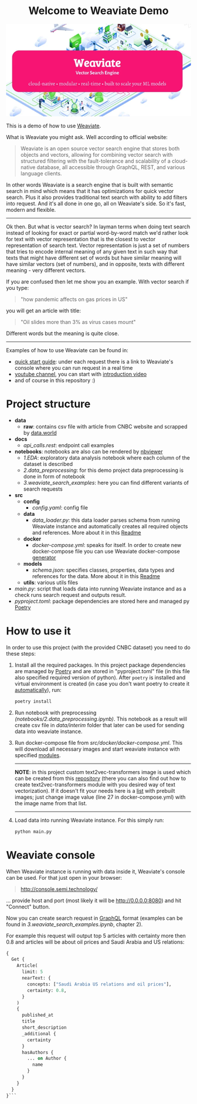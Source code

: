 <h1 align="center">Welcome to Weaviate Demo</h1>

<p align=center><img src="references/readme/images/weaviate_logo.webp"></p>

This is a demo of how to use [Weaviate](https://weaviate.io/).

What is Weaviate you might ask. Well according to official website:
> Weaviate is an open source vector search engine that stores both objects and vectors, allowing for combining vector search with structured filtering with the fault-tolerance and scalability of a cloud-native database, all accessible through GraphQL, REST, and various language clients.

In other words Weaviate is a search engine that is built with semantic search in mind which means that it has optimizations for quick vector search. Plus it also provides traditional text search with ability to add filters into request. And it's all done in one go, all on Weaviate's side. So it's fast, modern and flexible.

***

Ok then. But what is vector search? In layman terms when doing text search instead of looking for exact or partial word-by-word match we'd rather look for text with vector representation that is the closest to vector representation of search text. Vector representation is just a set of numbers that tries to encode internal meaning of any given text in such way that texts that might have different set of words but have similar meaning will have similar vectors (set of numbers), and in opposite, texts with different meaning - very different vectors.

If you are confused then let me show you an example. With vector search if you type:

> "how pandemic affects on gas prices in US"

you will get an article with title:

> "Oil slides more than 3% as virus cases mount"

Different words but the meaning is quite close.

***

Examples of how to use Weaviate can be found in:

- [quick start guide](https://weaviate.io/developers/weaviate/current/getting-started/quick-start.html): under each request there is a link to Weaviate's console where you can run request in a real time
- [youtube channel](https://www.youtube.com/c/SeMI-and-Weaviate/videos), you can start with [introduction video](https://www.youtube.com/watch?v=IExopg1r4fw)
- and of course in this repository :)

# Project structure

- **data**
  - **raw**: contains csv file with article from CNBC website and scrapped by [data.world](https://data.world/crawlfeeds/cnbc-news-dataset)
- **docs**
  - *api_calls.rest*: endpoint call examples
- **notebooks**: notebooks are also can be rendered by [nbviewer](https://nbviewer.org/)
  - *1.EDA*: exploratory data analysis notebook where each column of the dataset is described
  - *2.data_preprocessing*: for this demo project data preprocessing is done in form of notebook
  - *3.weaviate_search_examples*: here you can find different variants of search requests
- **src**
  - **config**
    - *config.yaml*: config file
  - **data**
    - *data_loader.py*: this data loader parses schema from running Weaviate instance and automatically creates all required objects and references. More about it in this [Readme](src/data/README.md)
  - **docker**
    - *docker-compose.yml*: speaks for itself. In order to create new docker-compose file you can use Weaviate docker-compose [generator](https://weaviate.io/developers/weaviate/current/getting-started/installation.html#customize-your-weaviate-setup)
  - **models**
    - *schema.json*: specifies classes, properties, data types and references for the data. More about it in this [Readme](src/models/README.md)
  - **utils**: various utils files
- *main.py*: script that loads data into running Weaviate instance and as a check runs search request and outputs result.
- *pyproject.toml*: package dependencies are stored here and managed py [Poetry](https://python-poetry.org/)

# How to use it

In order to use this project (with the provided CNBC dataset) you need to do these steps:

1. Install all the required packages. In this project package dependencies are managed by [Poetry](https://python-poetry.org/) and are stored in "pyproject.toml" file (in this file also specified required version of python). After `poetry` is installed and virtual environment is created (in case you don't want poetry to create it [automatically](https://python-poetry.org/docs/configuration/#virtualenvscreate)), run:

    ```bash
    poetry install
    ```

2. Run notebook with preprocessing *(notebooks/2.data_preprocessing.ipynb)*. This notebook as a result will create csv file in *data/interim* folder that later can be used for sending data into weaviate instance.
3. Run docker-compose file from *src/docker/docker-compose.yml*. This will download all necessary images and start weaviate instance with specified [modules](https://weaviate.io/developers/weaviate/current/modules/index.html).

    ***
    **NOTE**:  in this project custom text2vec-transformers image is used which can be created from this [repository](https://github.com/Andrei-Aksionov/weaviate-t2v-module) (there you can also find out how to create text2vec-transformers module with you desired way of text vectorization). If it doesn't fit your needs here is a [list](https://weaviate.io/developers/weaviate/current/retriever-vectorizer-modules/text2vec-transformers.html) with prebuilt images; just change image value (line 27 in docker-compose.yml) with the image name from that list.
    ***

4. Load data into running Weaviate instance. For this simply run:

    ```python
    python main.py
    ```

# Weaviate console

When Weaviate instance is running with data inside it, Weaviate's console can be used. For that just open in your browser:
> <http://console.semi.technology/>

  ... provide host and port (most likely it will be <http://0.0.0.0:8080>) and hit "Connect" button.

Now you can create search request in [GraphQL](https://weaviate.io/developers/weaviate/current/graphql-references/get.html) format (examples can be found in *3.weaviate_search_examples.ipynb*, chapter 2).

For example this request will output top 5 articles with certainty more then 0.8 and articles will be about oil prices and Saudi Arabia and US relations:

```graphql
{
  Get {
    Article(
      limit: 5
      nearText: {
        concepts: ["Saudi Arabia US relations and oil prices"],
        certainty: 0.8,
      }
    )
    {
      published_at
      title
      short_description
      _additional {
        certainty
      }
      hasAuthors {
        ... on Author {
          name
        }
      }
    }
  }
}```
